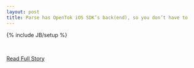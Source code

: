```yaml
---
layout: post
title: Parse has OpenTok iOS SDK’s back(end), so you don’t have to
---
```

{% include JB/setup %}<p><br />
<p><a href="http://www.tokbox.com/blog/parse-has-opentok-ios-sdks-backend-so-you-dont-have-to/">Read Full Story</a></p>
